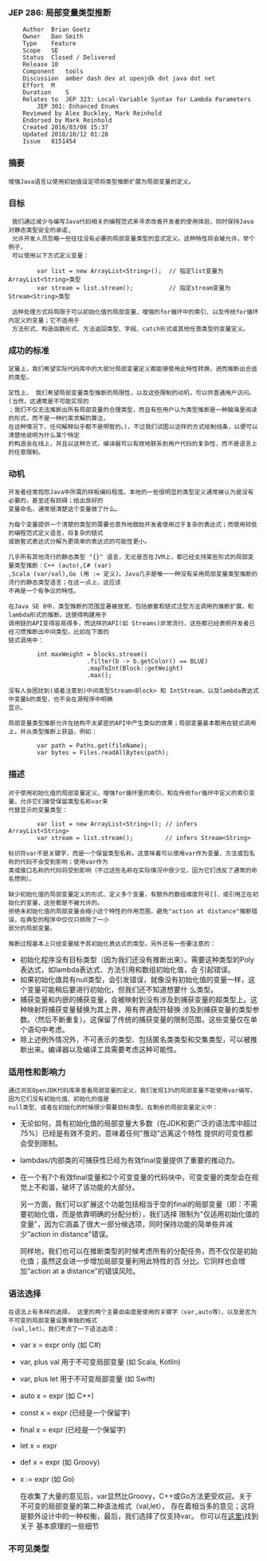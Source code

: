 ### JEP 286: 局部变量类型推断
```$xslt
    Author	Brian Goetz
    Owner	Dan Smith
    Type	Feature
    Scope	SE
    Status	Closed / Delivered
    Release	10
    Component	tools
    Discussion	amber dash dev at openjdk dot java dot net
    Effort	M
    Duration	S
    Relates to	JEP 323: Local-Variable Syntax for Lambda Parameters
        JEP 301: Enhanced Enums
    Reviewed by	Alex Buckley, Mark Reinhold
    Endorsed by	Mark Reinhold
    Created	2016/03/08 15:37
    Updated	2018/10/12 01:28
    Issue	8151454
```
### 摘要
    增强Java语言以使用初始值设定项将类型推断扩展为局部变量的定义。
### 目标
     我们通过减少与编写Java代码相关的编程范式来寻求改善开发者的使用体验，同时保持Java对静态类型安全的承诺,
     允许开发人员忽略一些往往没有必要的局部变量类型的显式定义。这种特性将会被允许，举个例子，
     可以使用以下方式定义变量：
```$xslt
        var list = new ArrayList<String>();  // 指定list变量为ArrayList<String>类型
        var stream = list.stream();          // 指定stream变量为Stream<String>类型
```
     这种处理方式将局限于可以初始化值的局部变量、增强的for循环中的索引、以及传统for循环内定义的变量；它不适用于
     方法形式、构造函数形式、方法返回类型、字段、catch形式或其他任意类型的变量定义。
### 成功的标准
    定量上，我们希望实际代码库中的大部分局部变量定义都能够使用此特性转换，进而推断出合适的类型。
    
    定性上， 我们希望局部变量类型推断的局限性，以及这些限制的动机，可以供普通用户访问。(当然，这通常是不可能实现的
    ；我们不仅无法推断出所有局部变量的合理类型，而且有些用户认为类型推断是一种脑海里阅读的形式，而不是一种约束求解的算法，
    在这种情况下，任何解释似乎都不是明智的。)，不过我们试图以这样的方式绘制线条，以便可以清楚地说明为什么某个特定
    的构造会在线上，并且以这种方式，编译器可以有效地联系到用户代码的复杂性，而不是语言上的任意限制。
### 动机
    开发者经常抱怨Java中所需的样板编码程度。本地的一些很明显的类型定义通常被认为是没有必要的，甚至还有妨碍；给出良好的
    变量命名，通常很清楚这个变量做了什么。
    
    为每个变量提供一个清楚的类型的需要也意外地鼓励开发者使用过于复杂的表达式；而使用较低的编程范式定义语言，将复杂的链式
    或嵌套式表达式分解为更简单的表达式的可能性更小。
    
    几乎所有其他流行的静态类型 "{}" 语言，无论是否在JVM上，都已经支持某些形式的局部变量类型推断：C++ (auto),C# (var)
    ,Scala (var/val),Go (用 := 定义)。Java几乎是唯一一种没有采用局部变量类型推断的流行的静态类型语言；在这一点上，这应该
    不再是一个有争议的特性。
    
    在Java SE 8中，类型推断的范围显著被放宽，包括嵌套和链式泛型方法调用的推断扩展，和lambda形式的推断。这使得构建用于
    调用链的API变得容易得多，而这样的API(如 Streams)非常流行，这些都已经表明开发者已经习惯推断出中间类型。比如在下面的
    链式调用中：
```$xslt
        int maxWeight = blocks.stream()
                      .filter(b -> b.getColor() == BLUE)
                      .mapToInt(Block::getWeight)
                      .max();
```
    没有人会困扰到(或者注意到)中间类型Stream<Block> 和 IntStream，以及lambda表达式中变量b的类型，也不会在源程序中明确
    显示。    
    
    局部变量类型推断允许在结构不太紧密的API中产生类似的效果；局部变量基本都用在链式调用上，并从类型推断上获益，例如：
```$xslt
        var path = Paths.get(fileName);
        var bytes = Files.readAllBytes(path);
``` 
### 描述  
    对于使用初始化值的局部变量定义、增强for循环里的索引、和在传统for循环中定义的索引变量，允许它们接受保留类型名称var来
    代替显示的变量类型：
```$xslt
        var list = new ArrayList<String>(); // infers ArrayList<String>
        var stream = list.stream();         // infers Stream<String>
```
    标识符var不是关键字，而是一个保留类型名称。这意味着可以使用var作为变量、方法或包名称的代码不会受到影响；使用var作为
    类或接口名称的代码将受到影响（不过这些名称在实际情况中很少见，因为它们违反了通常的命名惯例）。
    
    缺少初始化值的局部变量定义的形式、定义多个变量，有额外的数组维度符号[]、或引用正在初始化的变量，这些都是不被允许的。
    拒绝未初始化值的局部变量会缩小这个特性的作用范围，避免"action at distance"推断错误，在典型的程序中仅仅只排除了一小
    部分的局部变量。
    
    推断过程基本上只给变量赋予其初始化表达式的类型。另外还有一些要注意的：
    
*  初始化程序没有目标类型（因为我们还没有推断出来）。需要这种类型的Poly表达式，如lambda表达式、方法引用和数组初始化值，会
    引起错误。    
*  如果初始化值具有null类型，会引发错误，就像没有初始化值的变量一样，这个变量可能稍后要进行初始化，但我们还不知道想要什
    么类型。
*  捕获变量和内嵌的捕获变量，会被映射到没有涉及到捕获变量的超类型上。这种映射将捕获变量替换为其上界，用有界通配符替换
    涉及到捕获变量的类型参数。（然后不断重复）。这保留了传统的捕获变量的限制范围，这些变量仅在单个语句中考虑。
*   除上述例外情况外，不可表示的类型、包括匿名类类型和交集类型，可以被推断出来。编译器以及编译工具需要考虑这种可能性。

### 适用性和影响力
    通过浏览OpenJDK代码库来查看局部变量的定义，我们发现13%的局部变量不能使用var编写，因为它们没有初始化值、初始化的值是
    null类型、或者在初始化的时候很少需要目标类型。在剩余的局部变量定义中：
*  无论如何，具有初始化值的局部变量大多数（在JDK和更广泛的语法库中超过75%）已经是有效不变的，意味着任何"推动"远离这个特性
    提供的可变性都会受到限制。 
*   lambdas/内部类的可捕获性已经为有效final变量提供了重要的推动力。
*   在一个有7个有效final变量和2个可变变量的代码块中，可变变量的类型会在视觉上不和谐，破坏了该功能的大部分。
                
                    
     另一方面，我们可以扩展这个功能包括相当于空的final的局部变量（即：不需要初始化值，而是依靠明确的分配分析），我们选择
     限制为"仅适用初始化值的变量"，因为它涵盖了很大一部分候选项，同时保持功能的简单些并减少"action in distance"错误。
     
     同样地，我们也可以在推断类型的时候考虑所有的分配任务，而不仅仅是初始化值；虽然这会进一步增加局部变量利用此特性的百
     分比。它同样也会增加"action at a distance"的错误风险。

### 语法选择
    在语法上有多样的选择。 这里的两个主要自由度是使用的关键字（var,auto等），以及是否为不可变的局部变量设置单独的格式
    （val,let）。我们考虑了一下语法选项：
*   var x = expr only (如 C#)
*   var, plus val 用于不可变局部变量 (如 Scala, Kotlin)
*   var, plus let 用于不可变局部变量 (如 Swift)
*   auto x = expr (如 C++)
*   const x = expr (已经是一个保留字)
*   final x = expr (已经是一个保留字)
*   let x = expr
*   def x = expr (如 Groovy)
*   x := expr (如 Go)
        
        
    在收集了大量的意见后，var显然比Groovy，C++或Go方法更受欢迎。关于不可变的局部变量的第二种语法格式（val,let），
    存在着相当多的意见；这将是额外设计中的一种权衡，最后，我们选择了仅支持var。
   你可以在[这里\\](http://mail.openjdk.java.net/pipermail/platform-jep-discuss/2016-December/000066.html)找到关于
   基本原理的一些细节
### 不可见类型
   
     
    
        






